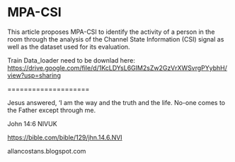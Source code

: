 # MPA-CSI
This article proposes MPA-CSI to identify the activity of a person in the room through the analysis of the Channel State Information (CSI) signal as well as the dataset used for its evaluation.

Train Data_loader need to be downlad here: https://drive.google.com/file/d/1KcLDYsL6GIM2sZw2GzVrXWSvrgPYybhH/view?usp=sharing

====================

Jesus answered, ‘I am the way and the truth and the life. No-one comes to the Father except through me.

John 14:6 NIVUK

https://bible.com/bible/129/jhn.14.6.NVI


allancostans.blogspot.com 
